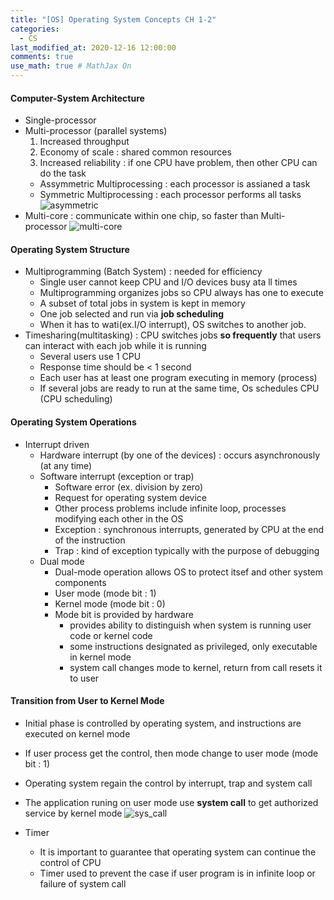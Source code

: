 ```yaml
---
title: "[OS] Operating System Concepts CH 1-2"
categories: 
  - CS
last_modified_at: 2020-12-16 12:00:00
comments: true
use_math: true # MathJax On
---
```


#### Computer-System Architecture

- Single-processor
- Multi-processor (parallel systems)
  1. Increased throughput
  2. Economy of scale : shared common resources
  3. Increased reliability : if one CPU have problem, then other CPU can do the task
  - Assymmetric Multiprocessing : each processor is assianed a task
  - Symmetric Multiprocessing : each processor performs all tasks
![asymmetric](https://user-images.githubusercontent.com/62474292/102368273-03a01d00-3ffe-11eb-88ec-a027d59619a6.png)
- Multi-core : communicate within one chip, so faster than Multi-processor
![multi-core](https://user-images.githubusercontent.com/62474292/102368553-51b52080-3ffe-11eb-8b81-c5ab8a8a7115.JPG)

#### Operating System Structure
- Multiprogramming (Batch System) : needed for efficiency
  - Single user cannot keep CPU and I/O devices busy ata ll times
  - Multiprogramming organizes jobs so CPU always has one to execute
  - A subset of total jobs in system is kept in memory
  - One job selected and run via **job scheduling**
  - When it has to wati(ex.I/O interrupt), OS switches to another job.
- Timesharing(multitasking) : CPU switches jobs **so frequently** that users can interact with each job while it is running
  - Several users use 1 CPU
  - Response time should be < 1 second
  - Each user has at least one program executing in memory (process)
  - If several jobs are ready to run at the same time, Os schedules CPU (CPU scheduling)
  
#### Operating System Operations
- Interrupt driven
  - Hardware interrupt (by one of the devices) : occurs asynchronously (at any time)
  - Software interrupt (exception or trap)
    - Software error (ex. division by zero)
    - Request for operating system device
    - Other process problems include infinite loop, processes modifying each other in the OS
    - Exception : synchronous interrupts, generated by CPU at the end of the instruction
    - Trap : kind of exception typically with the purpose of debugging
  - Dual mode
    - Dual-mode operation allows OS to protect itsef and other system components
    - User mode (mode bit : 1)
    - Kernel mode (mode bit : 0)
    - Mode bit is provided by hardware
      - provides ability to distinguish when system is running user code or kernel code
      - some instructions designated as privileged, only executable in kernel mode
      - system call changes mode to kernel, return from call resets it to user
      
#### Transition from User to Kernel Mode
- Initial phase is controlled by operating system, and instructions are executed on kernel mode
- If user process get the control, then mode change to user mode (mode bit : 1)
- Operating system regain the control by interrupt, trap and system call
- The application runing on user mode use **system call** to get authorized service by kernel mode
![sys_call](https://user-images.githubusercontent.com/62474292/102439710-1b10f180-4062-11eb-8cd2-d872ee152ef9.JPG)

- Timer
  - It is important to guarantee that operating system can continue the control of CPU
  - Timer used to prevent the case if user program is in infinite loop or failure of system call
  
